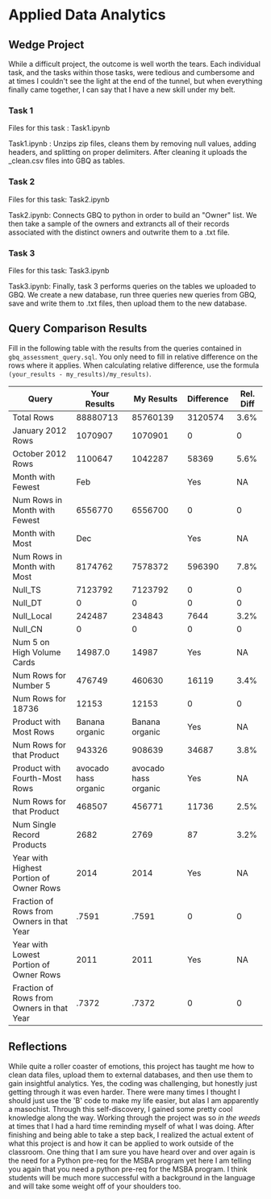 
# Applied Data Analytics

## Wedge Project

While a difficult project, the outcome is well worth the tears. Each individual task, and the tasks within those tasks, were tedious and cumbersome and at times I couldn't see the light at the end of the tunnel, but when everything finally came together, I can say that I have a new skill under my belt. 

### Task 1

Files for this task : 
Task1.ipynb

Task1.ipynb : 
Unzips zip files, cleans them by removing null values, adding headers, and splitting on proper delimiters. After cleaning it uploads the _clean.csv files into GBQ as tables.



### Task 2

Files for this task: 
Task2.ipynb

Task2.ipynb: 
Connects GBQ to python in order to build an "Owner" list. We then take a sample of the owners and extrancts all of their records associated with the distinct owners and outwrite them to a .txt file.
	

### Task 3

Files for this task: 
Task3.ipynb 

Task3.ipynb: 
Finally, task 3 performs queries on the tables we uploaded to GBQ. We create a new database, run three queries new queries from GBQ, save and write them to .txt files, then upload them to the new database.


## Query Comparison Results

Fill in the following table with the results from the 
queries contained in `gbq_assessment_query.sql`. You only
need to fill in relative difference on the rows where it applies. 
When calculating relative difference, use the formula 
` (your_results - my_results)/my_results)`. 



|  Query  |  Your Results  |  My Results | Difference | Rel. Diff | 
|---|---|---|---|---|
| Total Rows  | 88880713 | 85760139  | 3120574  | 3.6%  |
| January 2012 Rows  | 1070907  | 1070901  | 0 | 0  |
| October 2012 Rows  | 1100647  | 1042287  |  58369 | 5.6%  |
| Month with Fewest  | Feb  |   | Yes  | NA  |
| Num Rows in Month with Fewest  | 6556770  | 6556700  | 0  | 0  |
| Month with Most  |  Dec |   | Yes  | NA  |
| Num Rows in Month with Most  | 8174762 | 7578372  | 596390  |  7.8% |
| Null_TS  | 7123792  | 7123792  |  0 | 0  |
| Null_DT  |  0 | 0  |  0 | 0  |
| Null_Local  | 242487  |  234843 | 7644  | 3.2%  |
| Null_CN  | 0  | 0  |  0 | 0  |
| Num 5 on High Volume Cards  | 14987.0  | 14987  | Yes  | NA  |
|  Num Rows for Number 5 |  476749 | 	460630  | 16119  | 3.4% |
| Num Rows for 18736  | 12153  |12153 | 0  |  0 |
| Product with Most Rows  | Banana organic  | Banana organic  | Yes  | NA  |
| Num Rows for that Product  | 943326 | 908639  | 34687  |  3.8% |
| Product with Fourth-Most Rows  | avocado hass organic  | avocado hass organic  | Yes  | NA  |
| Num Rows for that Product  |  468507 |  456771 | 11736  | 2.5%  |
| Num Single Record Products  | 2682  |  2769 | 87  | 3.2%  |
| Year with Highest Portion of Owner Rows  | 2014  |  2014 | Yes  | NA |
| Fraction of Rows from Owners in that Year  | .7591  | .7591  | 0  | 0  |
| Year with Lowest Portion of Owner Rows  | 2011  | 2011  | Yes  | NA |
| Fraction of Rows from Owners in that Year  |  .7372 | .7372  | 0  | 0  |

## Reflections
While quite a roller coaster of emotions, this project has taught me how to clean data files, upload them to external databases, and then use them to gain insightful analytics. Yes, the coding was challenging, but honestly just getting through it was even harder. There were many times I thought I should just use the 'B' code to make my life easier, but alas I am apparently a masochist. Through this self-discovery, I gained some pretty cool knowledge along the way. Working through the project was so *in the weeds* at times that I had a hard time reminding myself of what I was doing. After finishing and being able to take a step back, I realized the actual extent of what this project is and how it can be applied to work outside of the classroom. One thing that I am sure you have heard over and over again is the need for a Python pre-req for the MSBA program yet here I am telling you again that you need a python pre-req for the MSBA program. I think students will be much more successful with a background in the language and will take some weight off of your shoulders too. 
